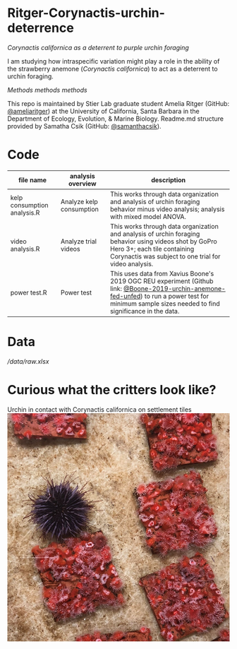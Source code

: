 # Ritger-Corynactis-urchin-deterrence

*Corynactis californica as a deterrent to purple urchin foraging*

I am studying how intraspecific variation might play a role in the ability of the strawberry anemone (*Corynactis californica*) to act as a deterrent to urchin foraging.

*Methods methods methods*

This repo is maintained by Stier Lab graduate student Amelia Ritger (GitHub: [@ameliaritger](https://github.com/ameliaritger)) at the University of California, Santa Barbara in the Department of Ecology, Evolution, & Marine Biology. Readme.md structure provided by Samatha Csik (GitHub: [@samanthacsik](https://github.com/@samanthacsik)). 

# Code

file name | analysis overview | description 
---|---|-----------
kelp consumption analysis.R | Analyze kelp consumption | This works through data organization and analysis of urchin foraging behavior minus video analysis; analysis with mixed model ANOVA.
video analysis.R | Analyze trial videos | This works through data organization and analysis of urchin foraging behavior using videos shot by GoPro Hero 3+; each tile containing Corynactis was subject to one trial for video analysis.
power test.R | Power test | This uses data from Xavius Boone's 2019 OGC REU experiment (Github link: [@Boone-2019-urchin-anemone-fed-unfed](https://github.com/stier-lab/Boone-2019-urchin-anemone-fed-unfed)) to run a power test for minimum sample sizes needed to find significance in the data.

# Data 
*/data/raw.xlsx*

# Curious what the critters look like?
Urchin in contact with Corynactis californica on settlement tiles
![Alt text](/media/Corynactis_urchin.jpg?raw=true "Urchin in contact with Corynactis californica on settlement tiles")